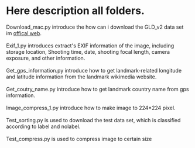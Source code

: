 # Here description all folders.
Download_mac.py introduce the how can i download the GLD_v2 data set im [offical web](https://github.com/cvdfoundation/google-landmark). <br/>
<br/>
Exif_1.py introduces extract's EXIF information of the image, including storage location, Shooting time, date, shooting focal length, camera exposure, and other information. <br/>
<br/>
Get_gps_information.py introduce how to get landmark-related longitude and latitude information from the landmark wikimedia website. <br/>
<br/>
Get_coutry_name.py introduce how to get landmark country name from gps information. <br/>
<br/>
Image_compress_1.py introduce how to make image to 224*224 pixel. <br/>
<br/>
Test_sorting.py is used to download the test data set, which is classified according to label and nolabel. <br/>
<br/>
Test_compress.py is used to compress image to certain size <br/>

